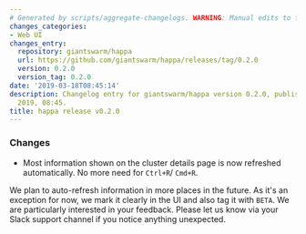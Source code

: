 ```yaml
---
# Generated by scripts/aggregate-changelogs. WARNING: Manual edits to this files will be overwritten.
changes_categories:
- Web UI
changes_entry:
  repository: giantswarm/happa
  url: https://github.com/giantswarm/happa/releases/tag/0.2.0
  version: 0.2.0
  version_tag: 0.2.0
date: '2019-03-18T08:45:14'
description: Changelog entry for giantswarm/happa version 0.2.0, published on 18 March
  2019, 08:45.
title: happa release v0.2.0
---
```


### Changes

- Most information shown on the cluster details page is now refreshed automatically. No more need for `Ctrl+R`/ `Cmd+R`.

We plan to auto-refresh information in more places in the future. As it's an exception for now, we mark it clearly in the UI and also tag it with `BETA`. We are particularly interested in your feedback. Please let us know via your Slack support channel if you notice anything unexpected.
